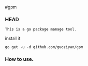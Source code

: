 #gpm


### HEAD
    This is a go package manage tool.    
install it
 
    go get -u -d github.com/guoziyan/gpm

### How to use.

